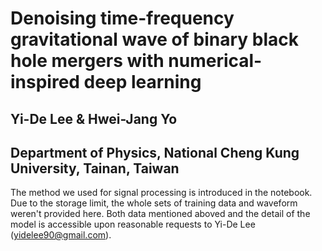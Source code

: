 # Denoising time-frequency gravitational wave of binary black hole mergers with numerical-inspired deep learning
## Yi-De Lee & Hwei-Jang Yo
## Department of Physics, National Cheng Kung University, Tainan, Taiwan
The method we used for signal processing is introduced in the notebook.
Due to the storage limit, the whole sets of training data and waveform weren't provided here.
Both data mentioned aboved and the detail of the model is accessible upon reasonable requests to Yi-De Lee (yidelee90@gmail.com).
